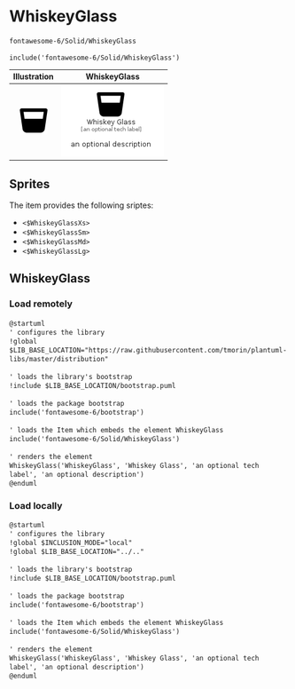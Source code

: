 # WhiskeyGlass


```text
fontawesome-6/Solid/WhiskeyGlass
```

```text
include('fontawesome-6/Solid/WhiskeyGlass')
```



| Illustration | WhiskeyGlass |
| :---: | :---: |
| ![illustration for Illustration](../../fontawesome-6/Solid/WhiskeyGlass.png) | ![illustration for WhiskeyGlass](../../fontawesome-6/Solid/WhiskeyGlass.Local.png) |



## Sprites
The item provides the following sriptes:

- `<$WhiskeyGlassXs>`
- `<$WhiskeyGlassSm>`
- `<$WhiskeyGlassMd>`
- `<$WhiskeyGlassLg>`





## WhiskeyGlass

### Load remotely
```plantuml
@startuml
' configures the library
!global $LIB_BASE_LOCATION="https://raw.githubusercontent.com/tmorin/plantuml-libs/master/distribution"

' loads the library's bootstrap
!include $LIB_BASE_LOCATION/bootstrap.puml

' loads the package bootstrap
include('fontawesome-6/bootstrap')

' loads the Item which embeds the element WhiskeyGlass
include('fontawesome-6/Solid/WhiskeyGlass')

' renders the element
WhiskeyGlass('WhiskeyGlass', 'Whiskey Glass', 'an optional tech label', 'an optional description')
@enduml
```

### Load locally
```plantuml
@startuml
' configures the library
!global $INCLUSION_MODE="local"
!global $LIB_BASE_LOCATION="../.."

' loads the library's bootstrap
!include $LIB_BASE_LOCATION/bootstrap.puml

' loads the package bootstrap
include('fontawesome-6/bootstrap')

' loads the Item which embeds the element WhiskeyGlass
include('fontawesome-6/Solid/WhiskeyGlass')

' renders the element
WhiskeyGlass('WhiskeyGlass', 'Whiskey Glass', 'an optional tech label', 'an optional description')
@enduml
```

